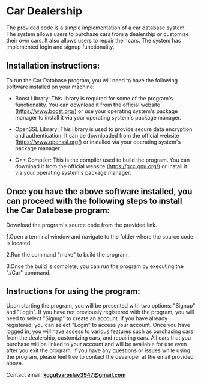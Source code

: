 # Car Dealership #

The provided code is a simple implementation of a car database system. The system allows users to purchase cars from a dealership or customize their own cars. It also allows users to repair their cars. The system has implemented login and signup functionality.

## Installation instructions: ##
To run the Car Database program, you will need to have the following software installed on your machine:

- Boost Library: This library is required for some of the program's functionality. You can download it from the official website (https://www.boost.org/) or use your operating system's package manager to install it via your operating system's package manager.

- OpenSSL Library: This library is used to provide secure data encryption and authentication. It can be downloaded from the official website (https://www.openssl.org/) or installed via your operating system's package manager.

- G++ Compiler: This is the compiler used to build the program. You can download it from the official website (https://gcc.gnu.org/) or install it via your operating system's package manager.

## Once you have the above software installed, you can proceed with the following steps to install the Car Database program: ##

Download the program's source code from the provided link.

1.Open a terminal window and navigate to the folder where the source code is located.

2.Run the command "make" to build the program.

3.Once the build is complete, you can run the program by executing the "./Car" command.

## Instructions for using the program: ##
Upon starting the program, you will be presented with two options: "Signup" and "Login". If you have not previously registered with the program, you will need to select "Signup" to create an account. If you have already registered, you can select "Login" to access your account. Once you have logged in, you will have access to various features such as purchasing cars from the dealership, customizing cars, and repairing cars. All cars that you purchase will be linked to your account and will be available for use even after you exit the program. If you have any questions or issues while using the program, please feel free to contact the developer at the email provided above.

Contact email: **kogutyaroslav3947@gmail.com**

